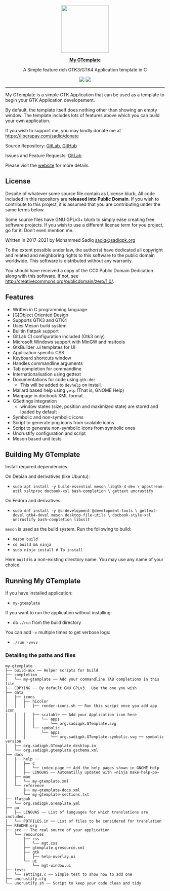 <div align="center">
  <a href="https://www.sadiqpk.org/projects/my-gtemplate.html">
    <img src="https://gitlab.com/sadiq/my-gtemplate/raw/master/data/icons/hicolor/256x256/apps/org.sadiqpk.GTemplate.png" width="150" />
  </a>
  <br>

  <a href="https://www.sadiqpk.org/projects/my-gtemplate.html"><b>My GTemplate</b></a>
  <br>

  A Simple feature rich GTK3/GTK4 Application template in C
  <br>

  <a href="https://gitlab.com/sadiq/my-gtemplate/pipelines"><img
       src="https://gitlab.com/sadiq/my-gtemplate/badges/master/pipeline.svg" /></a>
  <a href="https://sadiq.gitlab.io/my-gtemplate/coverage"><img
       src="https://gitlab.com/sadiq/my-gtemplate/badges/master/coverage.svg" /></a>
</div>

---

My GTemplate is a simple GTK Application that can be used as a
template to begin your GTK Application developement.

By default, the template itself does nothing other than showing
an empty window.
The template includes lots of features above which you can build
your own application.

If you wish to support me, you may kindly donate me at
https://liberapay.com/sadiq/donate

Source Repository: [GitLab][gitlab], [GitHub][github]

Issues and Feature Requests: [GitLab][issues]

Please visit the [website][home] for more details.

## License

Despite of whatever some source file contain as License blurb,
All code included in this repository are **released into Public
Domain**.  If you wish to contribute to this project, it is assumed
that you are contributing under the same terms below.

Some source files have GNU GPLv3+ blurb to simply ease creating
free software projects.  If you wish to use a different license
term for you project, go for it.  Don’t even mention me.

Written in 2017-2021 by Mohammed Sadiq <sadiq@sadiqpk.org>

To the extent possible under law, the author(s) have dedicated all
copyright and related and neighboring rights to this software to
the public domain worldwide.  This software is distributed without
any warranty.

You should have received a copy of the CC0 Public Domain Dedication
along with this software.  If not, see
<http://creativecommons.org/publicdomain/zero/1.0/>.


## Features

* Written in C programming language
* [G]Object Oriented Design
* Supports GTK3 and GTK4
* Uses Meson build system
* Builtin flatpak support
* GitLab CI configuration included (Gtk3 only)
* Microsoft Windows support with MinGW and msitools
* GtkBuilder .ui templates for UI
* Application specific CSS
* Keyboard shortcuts window
* Handles commandline arguments
* Tab completion for commandline
* Internationalisation using gettext
* Documentations for code using `gtk-doc`
  * This will be added to `devhelp` on install.
* Mallard based help using `yelp` (That is, GNOME Help)
* Manpage in docbook XML format
* GSettings integration
  * window states (size, position and maximized state) are stored
    and loaded by default
* Symbolic and non-symbolic icons
* Script to generate png icons from scalable icons
* Script to generate non-symbolic icons from symbolic ones
* Uncrustify configuration and script
* Meson based unit tests


## Building My GTemplate

Install required dependencies.

On Debian and derivatives (like Ubuntu):
* `sudo apt install -y build-essential meson libgtk-4-dev \
  appstream-util xsltproc docbook-xsl bash-completion \
  gettext uncrustify`

On Fedora and derivatives:
* `sudo dnf install -y @c-development @development-tools \
  gettext-devel gtk4-devel meson desktop-file-utils \
  docbook-style-xsl uncrustify bash-completion libxslt`

`meson` is used as the build system.  Run the following to build:
* `meson build`
* `cd build && ninja`
* `sudo ninja install # To install` 

Here `build` is a non-existing directory name.  You may use any
name of your choice.

## Running My GTemplate

If you have installed application:
* `my-gtemplate`

If you want to run the application without installing:
* do `./run` from the build directory

You can add `-v` multiple times to get verbose logs:
* `./run -vvvv`

### Detailing the paths and files

```
my-gtemplate
├── build-aux ── Helper scripts for build
├── completion
│   └── my-gtemplate ── Add your commandline TAB completions in this file
├── COPYING ── By default GNU GPLv3.  Use the one you wish
├── data
│   ├── icons
│   │   ├── hicolor
│   │   │   ├── render-icons.sh ── Run this script once you add app icon
│   │   │   ├── scalable ── Add your Application icon here
│   │   │   │   └── apps
│   │   │   │       └── org.sadiqpk.GTemplate.svg
│   │   │   └── symbolic
│   │   │       └── apps
│   │   │           └── org.sadiqpk.GTemplate-symbolic.svg ── symbolic version
│   ├── org.sadiqpk.GTemplate.desktop.in
│   └── org.sadiqpk.gtemplate.gschema.xml
├── docs
│   ├── help ──
│   │   ├── C
│   │   │   └── index.page ── Add the help pages shown in GNOME Help
│   │   ├── LINGUAS ── Automatilly updated with ~ninja make-help-po~
│   ├── man
│   │   └── my-gtemplate.xml
│   └── reference
│       ├── my-gtemplate-docs.xml
│       └── my-gtemplate-sections.txt
├── flatpak
│   └── org.sadiqpk.GTemplate.yml
├── po
│   ├── LINGUAS ── List of languages for which translations are included.
│   └── POTFILES.in ── List of files to be considered for translation
├── README.org
├── src ── The real source of your application
│   └── resources
│       ├── css
│       │   └── mgt.css
│       ├── gtemplate.gresource.xml
│       ├── gtk
│       │   ├── help-overlay.ui
│       └── ui
│           └── mgt-window.ui
├── tests
│   └── settings.c ── Simple test to show how to add one
├── uncrustify.cfg
└── uncrustify.sh ── Script to keep your code clean and tidy
```

<!-- Links referenced elsewhere -->
[home]: https://www.sadiqpk.org/projects/my-gtemplate.html
[coverage]: https://sadiq.gitlab.io/my-gtemplate/coverage
[gitlab]: https://gitlab.com/sadiq/my-gtemplate
[github]: https://github.com/pksadiq/my-gtemplate
[issues]: https://gitlab.com/sadiq/my-gtemplate/issues
